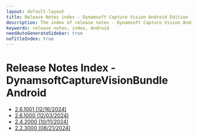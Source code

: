 ```yaml
---
layout: default-layout
title: Release Notes index - Dynamsoft Capture Vision Android Edition
description: The index of release notes - Dynamsoft Capture Vision Android Edition.
keywords: release notes, index, Android
needAutoGenerateSidebar: true
noTitleIndex: true
---
```


# Release Notes Index - DynamsoftCaptureVisionBundle Android

<!-- - [2.6.1002 (01/09/2025)](android-2.html#261002-01092025) -->
- [2.6.1001 (12/16/2024)](android-2.html#261001-12162024)
- [2.6.1000 (12/03/2024)](android-2.html#261000-12032024)
- [2.4.2000 (10/11/2024)](android-2.html#242000-10112024)
- [2.2.3000 (08/21/2024)](android-2.html#223000-08212024)
